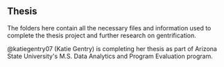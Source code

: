 ## Thesis

The folders here contain all the necessary files and information used to complete the thesis project and further research on gentrification.

@katiegentry07 (Katie Gentry) is completing her thesis as part of Arizona State University's M.S. Data Analytics and Program Evaluation program.

